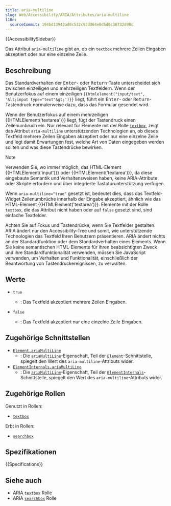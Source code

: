 ```yaml
---
title: aria-multiline
slug: Web/Accessibility/ARIA/Attributes/aria-multiline
l10n:
  sourceCommit: 194bd13942ad0c532c92d364e0d5d0c36732d98c
---
```


{{AccessibilitySidebar}}

Das Attribut `aria-multiline` gibt an, ob ein `textbox` mehrere Zeilen Eingaben akzeptiert oder nur eine einzelne Zeile.

## Beschreibung

Das Standardverhalten der <kbd>Enter</kbd>- oder <kbd>Return</kbd>-Taste unterscheidet sich zwischen einzeiligen und mehrzeiligen Textfeldern. Wenn der Benutzerfokus auf einem einzeiligen `{{htmlelement("input/text", '&lt;input type="text"&gt;')}}` liegt, führt ein <kbd>Enter</kbd>- oder <kbd>Return</kbd>-Tastendruck normalerweise dazu, dass das Formular gesendet wird.

Wenn der Benutzerfokus auf einem mehrzeiligen {{HTMLElement('textarea')}} liegt, fügt der Tastendruck einen Zeilenumbruch ein. Nur relevant für Elemente mit der Rolle [`textbox`](/de/docs/Web/Accessibility/ARIA/Roles/textbox_role), zeigt das Attribut `aria-multiline` unterstützenden Technologien an, ob dieses Textfeld mehrere Zeilen Eingaben akzeptiert oder nur eine einzelne Zeile und legt damit Erwartungen fest, welche Art von Daten eingegeben werden sollten und was diese Tastendrücke bewirken.

> [!NOTE]
> Verwenden Sie, wo immer möglich, das HTML-Element {{HTMLElement('input')}} oder {{HTMLElement('textarea')}}, da diese eingebaute Semantik und Verhaltensweisen haben, keine ARIA-Attribute oder Skripte erfordern und über integrierte Tastaturunterstützung verfügen.

Wenn `aria-multiline="true"` gesetzt ist, bedeutet dies, dass das Textfeld-Widget Zeilenumbrüche innerhalb der Eingabe akzeptiert, ähnlich wie das HTML-Element {{HTMLElement('textarea')}}. Elemente mit der Rolle `textbox`, die das Attribut nicht haben oder auf `false` gesetzt sind, sind einfache Textfelder.

Achten Sie auf Fokus und Tastendrücke, wenn Sie Textfelder gestalten. ARIA ändert nur den Accessibility-Tree und somit, wie unterstützende Technologien das Textfeld Ihren Benutzern präsentieren. ARIA ändert nichts an der Standardfunktion oder dem Standardverhalten eines Elements. Wenn Sie keine semantischen HTML-Elemente für ihren beabsichtigten Zweck und ihre Standardfunktionalität verwenden, müssen Sie JavaScript verwenden, um Verhalten und Funktionalität, einschließlich der Beantwortung von Tastendruckereignissen, zu verwalten.

## Werte

- `true`

  - : Das Textfeld akzeptiert mehrere Zeilen Eingaben.

- `false`
  - : Das Textfeld akzeptiert nur eine einzelne Zeile Eingaben.

## Zugehörige Schnittstellen

- [`Element.ariaMultiLine`](/de/docs/Web/API/Element/ariaMultiLine)
  - : Die [`ariaMultiLine`](/de/docs/Web/API/Element/ariaMultiLine)-Eigenschaft, Teil der [`Element`](/de/docs/Web/API/Element)-Schnittstelle, spiegelt den Wert des `aria-multiline`-Attributs wider.
- [`ElementInternals.ariaMultiLine`](/de/docs/Web/API/ElementInternals/ariaMultiLine)
  - : Die [`ariaMultiLine`](/de/docs/Web/API/ElementInternals/ariaMultiLine)-Eigenschaft, Teil der [`ElementInternals`](/de/docs/Web/API/ElementInternals)-Schnittstelle, spiegelt den Wert des `aria-multiline`-Attributs wider.

## Zugehörige Rollen

Genutzt in Rollen:

- [`textbox`](/de/docs/Web/Accessibility/ARIA/Roles/textbox_role)

Erbt in Rollen:

- [`searchbox`](/de/docs/Web/Accessibility/ARIA/Roles/searchbox_role)

## Spezifikationen

{{Specifications}}

## Siehe auch

- ARIA [`textbox`](/de/docs/Web/Accessibility/ARIA/Roles/textbox_role) Rolle
- ARIA [`searchbox`](/de/docs/Web/Accessibility/ARIA/Roles/searchbox_role) Rolle
